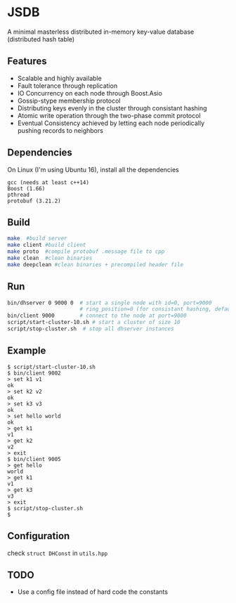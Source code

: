 # JSDB
A minimal masterless distributed in-memory key-value database (distributed hash table)

## Features
- Scalable and highly available
- Fault tolerance through replication
- IO Concurrency on each node through Boost.Asio
- Gossip-stype membership protocol
- Distributing keys evenly in the cluster through consistant hashing
- Atomic write operation through the two-phase commit protocol
- Eventual Consistency achieved by letting each node periodically pushing records to neighbors

## Dependencies
On Linux (I'm using Ubuntu 16), install all the dependencies
```
gcc (needs at least c++14)
Boost (1.66)
pthread
protobuf (3.21.2)
```

## Build
```bash
make  #build server
make client #build client
make proto  #compile protobuf .message file to cpp
make clean  #clean binaries
make deepclean #clean binaries + precompiled header file
```

## Run
```bash
bin/dhserver 0 9000 0  # start a single node with id=0, port=9000
                       # ring_position=0 (for consistant hashing, default ring size = 65536)
bin/client 9000        # connect to the node at port=9000
script/start-cluster-10.sh # start a cluster of size 10
script/stop-cluster.sh  # stop all dhserver instances
```

## Example
```
$ script/start-cluster-10.sh
$ bin/client 9002
> set k1 v1
ok
> set k2 v2
ok
> set k3 v3
ok
> set hello world
ok
> get k1
v1
> get k2
v2
> exit
$ bin/client 9005
> get hello
world
> get k1
v1
> get k3
v3
> exit
$ script/stop-cluster.sh
$
```


## Configuration
check `struct DHConst` in `utils.hpp`

## TODO
- Use a config file instead of hard code the constants
